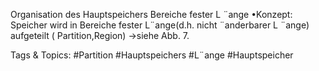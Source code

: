 Organisation des Hauptspeichers
Bereiche fester L ¨ange
•Konzept:
Speicher wird in Bereiche fester L¨ange(d.h. nicht ¨anderbarer L ¨ange) aufgeteilt ( Partition,Region)
→siehe Abb. 7.

   Tags & Topics:
   #Partition
   #Hauptspeichers
   #L¨ange
   #Hauptspeicher